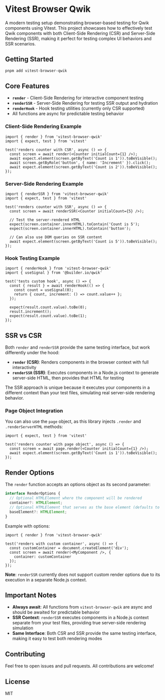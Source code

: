 # Vitest Browser Qwik

A modern testing setup demonstrating browser-based testing for Qwik components using Vitest. This project showcases how to effectively test Qwik components with both Client-Side Rendering (CSR) and Server-Side Rendering (SSR), making it perfect for testing complex UI behaviors and SSR scenarios.

## Getting Started

```bash
pnpm add vitest-browser-qwik
```

## Core Features

- **`render`** - Client-Side Rendering for interactive component testing
- **`renderSSR`** - Server-Side Rendering for testing SSR output and hydration
- **`renderHook`** - Hook testing utilities (currently only CSR supported)
- All functions are async for predictable testing behavior

### Client-Side Rendering Example

```tsx
import { render } from 'vitest-browser-qwik'
import { expect, test } from 'vitest'

test('renders counter with CSR', async () => {
  const screen = await render(<Counter initialCount={1} />);
  await expect.element(screen.getByText('Count is 1')).toBeVisible();
  await screen.getByRole('button', { name: 'Increment' }).click();
  await expect.element(screen.getByText('Count is 2')).toBeVisible();
});
```

### Server-Side Rendering Example

```tsx
import { renderSSR } from 'vitest-browser-qwik'
import { expect, test } from 'vitest'

test('renders counter with SSR', async () => {
  const screen = await renderSSR(<Counter initialCount={5} />);
  
  // Test the server-rendered HTML
  expect(screen.container.innerHTML).toContain('Count is 5');
  expect(screen.container.innerHTML).toContain('button');
  
  // Can also use DOM queries on SSR content
  await expect.element(screen.getByText('Count is 5')).toBeVisible();
});
```

### Hook Testing Example

```tsx
import { renderHook } from 'vitest-browser-qwik'
import { useSignal } from '@builder.io/qwik'

test('tests custom hook', async () => {
  const { result } = await renderHook(() => {
    const count = useSignal(0);
    return { count, increment: () => count.value++ };
  });
  
  expect(result.count.value).toBe(0);
  result.increment();
  expect(result.count.value).toBe(1);
});
```

## SSR vs CSR

Both `render` and `renderSSR` provide the same testing interface, but work differently under the hood:

- **`render` (CSR)**: Renders components in the browser context with full interactivity
- **`renderSSR` (SSR)**: Executes components in a Node.js context to generate server-side HTML, then provides that HTML for testing

The SSR approach is unique because it executes your components in a different context than your test files, simulating real server-side rendering behavior.

### Page Object Integration

You can also use the `page` object, as this library injects `.render` and `.renderServerHTML` methods:

```tsx
import { expect, test } from 'vitest'

test('renders counter with page object', async () => {
  const screen = await page.render(<Counter initialCount={1} />);
  await expect.element(screen.getByText('Count is 1')).toBeVisible();
});
```

## Render Options

The `render` function accepts an options object as its second parameter:

```ts
interface RenderOptions {
  // Optional HTMLElement where the component will be rendered
  container?: HTMLElement;
  // Optional HTMLElement that serves as the base element (defaults to document.body)
  baseElement?: HTMLElement;
}
```

Example with options:

```tsx
import { render } from 'vitest-browser-qwik'

test('renders with custom container', async () => {
  const customContainer = document.createElement('div');
  const screen = await render(<MyComponent />, { 
    container: customContainer 
  });
});
```

**Note**: `renderSSR` currently does not support custom render options due to its execution in a separate Node.js context.

## Important Notes

- **Always await**: All functions from `vitest-browser-qwik` are async and should be awaited for predictable behavior
- **SSR Context**: `renderSSR` executes components in a Node.js context separate from your test files, providing true server-side rendering simulation
- **Same Interface**: Both CSR and SSR provide the same testing interface, making it easy to test both rendering modes

## Contributing

Feel free to open issues and pull requests. All contributions are welcome!

## License

MIT 
